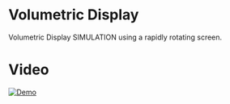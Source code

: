 # Volumetric Display
Volumetric Display SIMULATION using a rapidly rotating screen.

# Video
[![Demo](https://img.youtube.com/vi/IXAukVvHMKg/0.jpg)](https://www.youtube.com/watch?v=IXAukVvHMKg "Demo")

